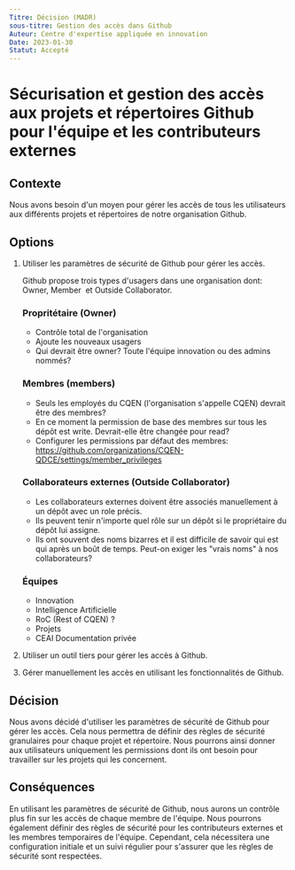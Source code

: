```yaml
---
Titre: Décision (MADR)
sous-titre: Gestion des accès dans Github   
Auteur: Centre d'expertise appliquée en innovation
Date: 2023-01-30
Statut: Accepté
---
```

# Sécurisation et gestion des accès aux projets et répertoires Github pour l'équipe et les contributeurs externes

## Contexte
Nous avons besoin d'un moyen pour gérer les accès de tous les utilisateurs aux différents projets et répertoires de notre organisation Github.

## Options
1. Utiliser les paramètres de sécurité de Github pour gérer les accès.

    Github propose trois types d'usagers dans une organisation dont: Owner, Member  et Outside Collaborator.

    ### Propritétaire (Owner)
    - Contrôle total de l'organisation
    - Ajoute les nouveaux usagers
    - Qui devrait être owner? Toute l'équipe innovation ou des admins nommés?

    ### Membres (members)
    - Seuls les employés du CQEN (l'organisation s'appelle CQEN) devrait être des membres?
    - En ce moment la permission de base des membres sur tous les dépôt est write. Devrait-elle être changée pour read?
    - Configurer les permissions par défaut des membres: https://github.com/organizations/CQEN-QDCE/settings/member_privileges

    ### Collaborateurs externes (Outside Collaborator)
    - Les collaborateurs externes doivent être associés manuellement à un dépôt avec un role précis.
    - Ils peuvent tenir n'importe quel rôle sur un dépôt si le propriétaire du dépôt lui assigne.
    - Ils ont souvent des noms bizarres et il est difficile de savoir qui est qui après un boût de temps. Peut-on exiger les "vrais noms" à nos collaborateurs?

    ### Équipes
    - Innovation
    - Intelligence Artificielle
    - RoC (Rest of CQEN) ?
    - Projets
    - CEAI Documentation privée


2. Utiliser un outil tiers pour gérer les accès à Github.
3. Gérer manuellement les accès en utilisant les fonctionnalités de Github.

## Décision
Nous avons décidé d'utiliser les paramètres de sécurité de Github pour gérer les accès. Cela nous permettra de définir des règles de sécurité granulaires pour chaque projet et répertoire. Nous pourrons ainsi donner aux utilisateurs uniquement les permissions dont ils ont besoin pour travailler sur les projets qui les concernent.

## Conséquences
En utilisant les paramètres de sécurité de Github, nous aurons un contrôle plus fin sur les accès de chaque membre de l'équipe. Nous pourrons également définir des règles de sécurité pour les contributeurs externes et les membres temporaires de l'équipe. Cependant, cela nécessitera une configuration initiale et un suivi régulier pour s'assurer que les règles de sécurité sont respectées.
